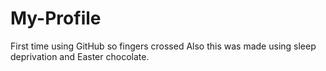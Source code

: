 # My-Profile
First time using GitHub so fingers crossed
Also this was made using sleep deprivation and Easter chocolate.
